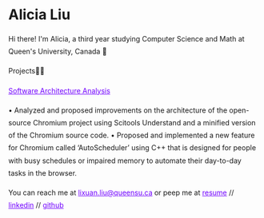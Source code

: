 <style>
  h1 a {display: none;}
  .container-lg {min-width: 200px; max-width: 680px; padding: 45px;}
  h1 {font-style: bold;}
  h3,h4,h5,h6,p {line-height: 1.8em;}
  a {color: #7100FF}
</style>

# Alicia Liu

Hi there! I'm Alicia, a third year studying Computer Science and Math at Queen's University, Canada 👋

Projects👩‍💻


[Software Architecture Analysis](https://sushioverflow.github.io/)

•  Analyzed and proposed improvements on the architecture of the open-source Chromium project using Scitools Understand and a minified version of the Chromium source code.
• Proposed and implemented a new feature for Chromium called ‘AutoScheduler’ using C++ that is designed for people with busy schedules or impaired memory to automate their day-to-day tasks in the browser.



You can reach me at [lixuan.liu@queensu.ca](mailto:lixuan.liu@queensu.ca) or peep me at 
[resume](https://drive.google.com/file/d/1tTzmNKvY0w7DfjFezc6c7wmiFFOFBqU-/view?usp=sharing) // [linkedin](https://www.linkedin.com/in/alicia-lixuan-liu/) // [github](https://github.com/AliciaLiu97)
